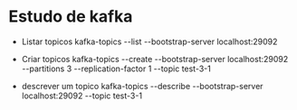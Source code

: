 # Estudo de kafka

- Listar topicos
kafka-topics --list --bootstrap-server localhost:29092

- Criar topicos
kafka-topics --create --bootstrap-server localhost:29092 --partitions 3 --replication-factor 1 --topic test-3-1

- descrever um topico
kafka-topics --describe --bootstrap-server localhost:29092 --topic test-3-1